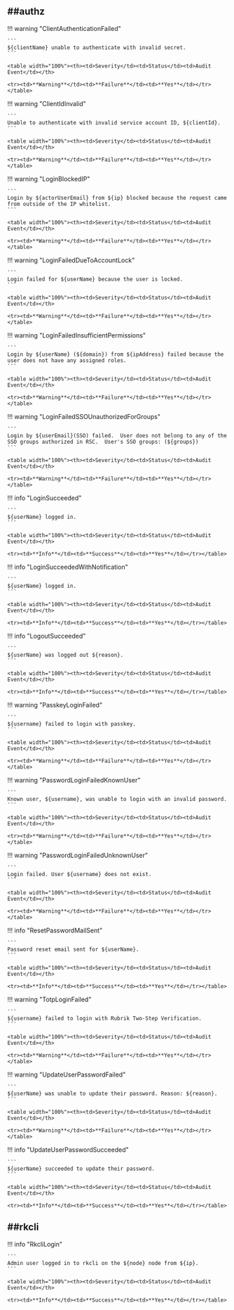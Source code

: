 ##authz
----

!!! warning "ClientAuthenticationFailed"

    ```
    ${clientName} unable to authenticate with invalid secret.
    ```

    <table width="100%"><th><td>Severity</td><td>Status</td><td>Audit Event</td></th>

    <tr><td>**Warning**</td><td>**Failure**</td><td>**Yes**</td></tr></table>


!!! warning "ClientIdInvalid"

    ```
    Unable to authenticate with invalid service account ID, ${clientId}.
    ```

    <table width="100%"><th><td>Severity</td><td>Status</td><td>Audit Event</td></th>

    <tr><td>**Warning**</td><td>**Failure**</td><td>**Yes**</td></tr></table>


!!! warning "LoginBlockedIP"

    ```
    Login by ${actorUserEmail} from ${ip} blocked because the request came from outside of the IP whitelist.
    ```

    <table width="100%"><th><td>Severity</td><td>Status</td><td>Audit Event</td></th>

    <tr><td>**Warning**</td><td>**Failure**</td><td>**Yes**</td></tr></table>


!!! warning "LoginFailedDueToAccountLock"

    ```
    Login failed for ${userName} because the user is locked.
    ```

    <table width="100%"><th><td>Severity</td><td>Status</td><td>Audit Event</td></th>

    <tr><td>**Warning**</td><td>**Failure**</td><td>**Yes**</td></tr></table>


!!! warning "LoginFailedInsufficientPermissions"

    ```
    Login by ${userName} (${domain}) from ${ipAddress} failed because the  user does not have any assigned roles.
    ```

    <table width="100%"><th><td>Severity</td><td>Status</td><td>Audit Event</td></th>

    <tr><td>**Warning**</td><td>**Failure**</td><td>**Yes**</td></tr></table>


!!! warning "LoginFailedSSOUnauthorizedForGroups"

    ```
    Login by ${userEmail}(SSO) failed.  User does not belong to any of the SSO groups authorized in RSC.  User's SSO groups: (${groups})
    ```

    <table width="100%"><th><td>Severity</td><td>Status</td><td>Audit Event</td></th>

    <tr><td>**Warning**</td><td>**Failure**</td><td>**Yes**</td></tr></table>


!!! info "LoginSucceeded"

    ```
    ${userName} logged in.
    ```

    <table width="100%"><th><td>Severity</td><td>Status</td><td>Audit Event</td></th>

    <tr><td>**Info**</td><td>**Success**</td><td>**Yes**</td></tr></table>


!!! info "LoginSucceededWithNotification"

    ```
    ${userName} logged in.
    ```

    <table width="100%"><th><td>Severity</td><td>Status</td><td>Audit Event</td></th>

    <tr><td>**Info**</td><td>**Success**</td><td>**Yes**</td></tr></table>


!!! info "LogoutSucceeded"

    ```
    ${userName} was logged out ${reason}.
    ```

    <table width="100%"><th><td>Severity</td><td>Status</td><td>Audit Event</td></th>

    <tr><td>**Info**</td><td>**Success**</td><td>**Yes**</td></tr></table>


!!! warning "PasskeyLoginFailed"

    ```
    ${username} failed to login with passkey.
    ```

    <table width="100%"><th><td>Severity</td><td>Status</td><td>Audit Event</td></th>

    <tr><td>**Warning**</td><td>**Failure**</td><td>**Yes**</td></tr></table>


!!! warning "PasswordLoginFailedKnownUser"

    ```
    Known user, ${username}, was unable to login with an invalid password.
    ```

    <table width="100%"><th><td>Severity</td><td>Status</td><td>Audit Event</td></th>

    <tr><td>**Warning**</td><td>**Failure**</td><td>**Yes**</td></tr></table>


!!! warning "PasswordLoginFailedUnknownUser"

    ```
    Login failed. User ${username} does not exist.
    ```

    <table width="100%"><th><td>Severity</td><td>Status</td><td>Audit Event</td></th>

    <tr><td>**Warning**</td><td>**Failure**</td><td>**Yes**</td></tr></table>


!!! info "ResetPasswordMailSent"

    ```
    Password reset email sent for ${userName}.
    ```

    <table width="100%"><th><td>Severity</td><td>Status</td><td>Audit Event</td></th>

    <tr><td>**Info**</td><td>**Success**</td><td>**Yes**</td></tr></table>


!!! warning "TotpLoginFailed"

    ```
    ${username} failed to login with Rubrik Two-Step Verification.
    ```

    <table width="100%"><th><td>Severity</td><td>Status</td><td>Audit Event</td></th>

    <tr><td>**Warning**</td><td>**Failure**</td><td>**Yes**</td></tr></table>


!!! warning "UpdateUserPasswordFailed"

    ```
    ${userName} was unable to update their password. Reason: ${reason}.
    ```

    <table width="100%"><th><td>Severity</td><td>Status</td><td>Audit Event</td></th>

    <tr><td>**Warning**</td><td>**Failure**</td><td>**Yes**</td></tr></table>


!!! info "UpdateUserPasswordSucceeded"

    ```
    ${userName} succeeded to update their password.
    ```

    <table width="100%"><th><td>Severity</td><td>Status</td><td>Audit Event</td></th>

    <tr><td>**Info**</td><td>**Success**</td><td>**Yes**</td></tr></table>



##rkcli
----

!!! info "RkcliLogin"

    ```
    Admin user logged in to rkcli on the ${node} node from ${ip}.
    ```

    <table width="100%"><th><td>Severity</td><td>Status</td><td>Audit Event</td></th>

    <tr><td>**Info**</td><td>**Success**</td><td>**Yes**</td></tr></table>

